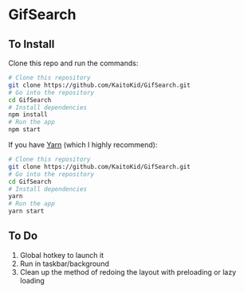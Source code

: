 # GifSearch

## To Install

Clone this repo and run the commands:

```bash
# Clone this repository
git clone https://github.com/KaitoKid/GifSearch.git
# Go into the repository
cd GifSearch
# Install dependencies
npm install
# Run the app
npm start
```

If you have [Yarn](https://yarnpkg.com/lang/en/docs/install/) (which I highly recommend):

```bash
# Clone this repository
git clone https://github.com/KaitoKid/GifSearch.git
# Go into the repository
cd GifSearch
# Install dependencies
yarn
# Run the app
yarn start
```

## To Do

1. Global hotkey to launch it
2. Run in taskbar/background
3. Clean up the method of redoing the layout with preloading or lazy loading
